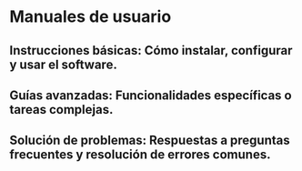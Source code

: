 # Manuales de usuario

## Instrucciones básicas: Cómo instalar, configurar y usar el software.

## Guías avanzadas: Funcionalidades específicas o tareas complejas.

## Solución de problemas: Respuestas a preguntas frecuentes y resolución de errores comunes.
